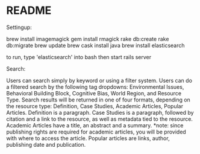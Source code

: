 # README

Settingup:

brew install imagemagick
gem install rmagick
rake db:create
rake db:migrate
brew update
brew cask install java
brew install elasticsearch

to run, type 'elasticsearch' into bash
then start rails server



Search:

Users can search simply by keyword or using a filter system.
Users can do a filtered search by the following tag dropdowns: Environmental Issues, Behavioral Building Block, Cognitive Bias, World Region, and Resource Type.
Search results will be returned in one of four formats, depending on the resource type: Definition, Case Studies, Academic Articles, Popular Articles.
Definition is a paragraph.
Case Studies is a paragraph, followed by citation and a link to the resource, as well as metadata tied to the resource.
Academic Articles have a title, an abstract and a summary. *note: since publishing rights are required for academic articles, you will be provided with where to access the article.
Popular articles are links, author, publishing date and publication.

